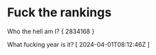 # Fuck the rankings

Who the hell am I?
{ 2834168 }

What fucking year is it?
[ 2024-04-01T08:12:46Z ]
